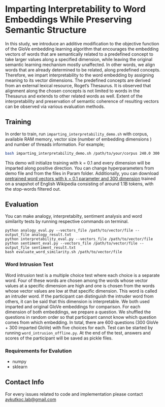 # Imparting Interpretability to Word Embeddings While Preserving Semantic Structure 

In this study, we introduce an additive modification to the objective function of the GloVe embedding learning algorithm that encourages the embedding vectors of words that are semantically related to a predefined concept to take larger values along a specified dimension, while leaving the original semantic learning mechanism mostly unaffected. In other words, we align words that are already determined to be related, along predefined concepts. Therefore, we impart interpretability to the word embedding by assigning meaning to its vector dimensions. The predefined concepts are derived from an external lexical resource, Roget’s Thesaurus. It is observed that alignment along the chosen concepts is not limited to words in the Thesaurus and extends to other related words as well. Extent of the interpretability and preservation of semantic coherence of resulting vectors can be observed via various evaluation methods.

## Training

In order to train, run ``` imparting_interpretability_demo.sh ``` with corpus, available RAM memory, vector size (number of embedding dimensions ) and number of threads information. For example;


```bash
bash imparting_interpretability_demo.sh /path/to/your/corpus 240.0 300 45
```
This demo will initialize training with k = 0.1 and every dimension will be imparted along positive direction. You can change hyperparameters from demo file and from the files in Param folder. Additionally, you can download [pretrained word vectors with k = 0.1 parameter and 300 dimension](https://drive.google.com/file/d/1hpWT3Vc_-JTuPDeYgL5FZAPcSF2fEt6f/view?usp=sharing) trained on a snapshot of English Wikipedia consisting of around 1.1B tokens, with the stop-words filtered out. 

## Evaluation 

You can make analogy, interpretabilty, sentiment analysis and word similarity tests by running respective commands on terminal.

```
python analogy_eval.py --vectors_file /path/to/vector/file --output_file analogy_result.txt
python interpretability_eval.py --vectors_file /path/to/vector/file
python sentiment_eval.py --vectors_file /path/to/vector/file --output_file sentiment_result.txt
bash evaluate_word_similarity.sh /path/to/vector/file
```
### Word Intrusion Test

Word intrusion test is a multiple choice test where each choice is a separate word. Four of these words are chosen among the words whose vector values at a specific dimension are high and one is chosen from the words whose vector values are low at that specific dimension. This word is called an intruder word. If the participant can distinguish the intruder word from others, it can be said that this dimension is interpretable. We both used imparted and original GloVe embeddings for comparison. For each dimension of both embeddings, we prepare a question. We shuffled the questions in random order so that participant cannot know which question comes from which embedding. In total, there are 600 questions (300 GloVe + 300 imparted GloVe) with five choices for each. Test can be started by running ``` word_intrusion_offline.py ```. At the end of the test, answers and scores of the participant will be saved as pickle files.

### Requirements for Evalution
* numpy
* sklearn

## Contact Info
For every issues related to code and implementation please contact aykutkoc.lab@gmail.com
